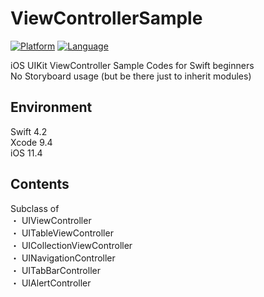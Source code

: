 # ViewControllerSample

[![Platform](http://img.shields.io/badge/platform-ios-blue.svg?style=flat
)](https://developer.apple.com/iphone/index.action)
[![Language](http://img.shields.io/badge/language-swift-brightgreen.svg?style=flat
)](https://developer.apple.com/swift)

iOS UIKit ViewController Sample Codes for Swift beginners<br>
No Storyboard usage (but be there just to inherit modules)

## Environment

Swift 4.2<br>
Xcode 9.4<br>
iOS 11.4<br>

## Contents

Subclass of<br>
・ UIViewController<br>
・ UITableViewController<br>
・ UICollectionViewController<br>
・ UINavigationController<br>
・ UITabBarController<br>
・ UIAlertController<br>
